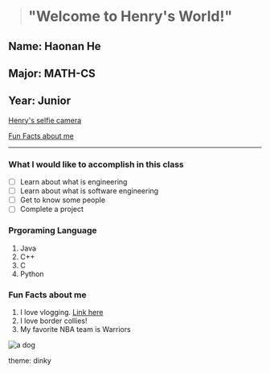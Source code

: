 > #  "Welcome to Henry's World!"
## Name: **Haonan He** 
## Major:  **MATH-CS**
## Year:  **Junior**
[Henry's selfie camera](selfie.jpeg)


[Fun Facts about me](#fun-facts-about-me)

- - -

### What I would like to accomplish in this class
- [ ] Learn about what is engineering
- [ ] Learn about what is software engineering
- [ ] Get to know some people
- [ ] Complete a project
### Prgoraming Language
1. Java
2. C++
3. C
4. Python


### Fun Facts about me
1. I love vlogging. [Link here](https://space.bilibili.com/370618806)
2. I love border collies!
3. My favorite NBA team is Warriors































![a dog](https://p1-tt.byteimg.com/origin/pgc-image/ffdd86cb934c4416b7d5bfb32197b5d2.jpg)

theme: dinky


